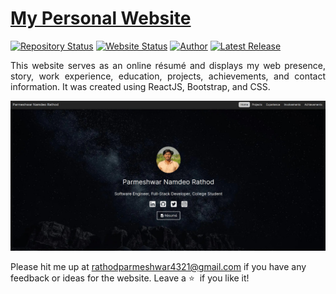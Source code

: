 # <a href="https://www.adityavsingh.com" target="_blank">My Personal Website</a>

[![Repository Status](https://img.shields.io/badge/Repository%20Status-Maintained-dark%20green.svg)](https://github.com/AVS1508/AVS1508.github.io/)
[![Website Status](https://img.shields.io/badge/Website%20Status-Online-green)](https://www.adityavsingh.com)
[![Author](https://img.shields.io/badge/Author-Aditya%20Vikram%20Singh-blue.svg)](https://www.linkedin.com/in/AVS1508/)
[![Latest Release](https://img.shields.io/badge/Latest%20Release-24%20March%202022-yellow.svg)](https://github.com/AVS1508/AVS1508.github.io/commit/master)

 <p align="justify">This website serves as an online résumé and displays my web presence, story, work experience, education, projects, achievements, and contact information. It was created using ReactJS, Bootstrap, and CSS.</p>

![Personal Résume Website](/website-display.webp)

Please hit me up at rathodparmeshwar4321@gmail.com if you have any feedback or ideas for the website. Leave a :star: &nbsp;if you like it!
